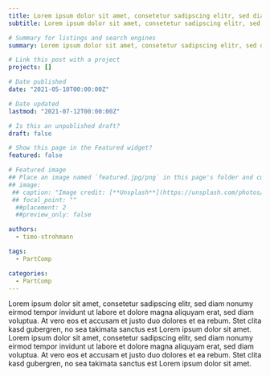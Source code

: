 ```yaml
---
title: Lorem ipsum dolor sit amet, consetetur sadipscing elitr, sed diam
subtitle: Lorem ipsum dolor sit amet, consetetur sadipscing elitr, sed diam

# Summary for listings and search engines
summary: Lorem ipsum dolor sit amet, consetetur sadipscing elitr, sed diam

# Link this post with a project
projects: []

# Date published
date: "2021-05-10T00:00:00Z"

# Date updated
lastmod: "2021-07-12T00:00:00Z"

# Is this an unpublished draft?
draft: false

# Show this page in the Featured widget?
featured: false

# Featured image
## Place an image named `featured.jpg/png` in this page's folder and customize its options here.
## image:
 ## caption: "Image credit: [**Unsplash**](https://unsplash.com/photos/3eAByt3-eOw)"
 ## focal_point: ""
  ##placement: 2
  ##preview_only: false

authors:
  - timo-strohmann

tags:
  - PartComp

categories:
  - PartComp
---
```


Lorem ipsum dolor sit amet, consetetur sadipscing elitr, sed diam nonumy eirmod tempor invidunt ut labore et dolore magna aliquyam erat, sed diam voluptua. At vero eos et accusam et justo duo dolores et ea rebum. Stet clita kasd gubergren, no sea takimata sanctus est Lorem ipsum dolor sit amet. Lorem ipsum dolor sit amet, consetetur sadipscing elitr, sed diam nonumy eirmod tempor invidunt ut labore et dolore magna aliquyam erat, sed diam voluptua. At vero eos et accusam et justo duo dolores et ea rebum. Stet clita kasd gubergren, no sea takimata sanctus est Lorem ipsum dolor sit amet.